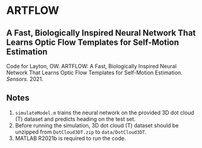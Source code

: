 # ARTFLOW

## A Fast, Biologically Inspired Neural Network That Learns Optic Flow Templates for Self-Motion Estimation

Code for Layton, OW. ARTFLOW: A Fast, Biologically Inspired Neural Network That Learns Optic Flow Templates for Self-Motion Estimation. *Sensors*. 2021.

## Notes

1. `simulateModel.m` trains the neural network on the provided 3D dot cloud (T) dataset and predicts heading on the test set.
2. Before running the simulation, 3D dot cloud (T) dataset should be unzipped from `DotCloud3DT.zip` to `data/DotCloud3DT`.
3. MATLAB R2021b is required to run the code.
